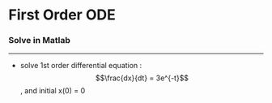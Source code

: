 # First Order ODE

<script type="text/javascript" src="../js/general.js"></script>

### Solve in Matlab
---

* solve 1st order differential equation : $$\frac{dx}{dt} = 3e^{-t}$$, and initial x(0) = 0



